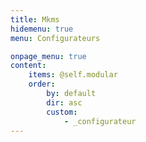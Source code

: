 ```yaml
---
title: Mkms
hidemenu: true
menu: Configurateurs

onpage_menu: true
content:
    items: @self.modular
    order:
        by: default
        dir: asc
        custom:
            - _configurateur
---
```

